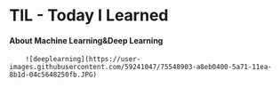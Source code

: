 # TIL - Today I Learned
#### About Machine Learning&Deep Learning



        ![deeplearning](https://user-images.githubusercontent.com/59241047/75548903-a8eb0400-5a71-11ea-8b1d-04c5648250fb.JPG)

